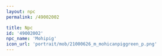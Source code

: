 ```yaml
---
layout: npc
permalink: /49002002

title: Npc
id: '49002002'
npc_name: 'Mohipig'
icon_url: 'portrait/mob/21000626_m_mohicanpiggreen_p.png'
---
```

